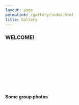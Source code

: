 ```yaml
---
layout: page
permalink: /gallery/index.html
title: Gallery
---
```


### WELCOME!

<br>
<br>
<br>
<br>
<br>
<br>
<br>
<br>

**Some group photos**

<br>
<br>
<br>
<br>
<br>
<br>
<br>
<br>

